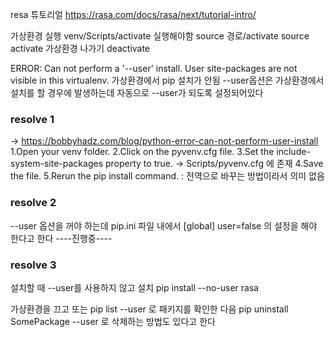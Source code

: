 resa 튜토리얼
https://rasa.com/docs/rasa/next/tutorial-intro/

가상환경 실행
venv/Scripts/activate 실행해야함
source 경로/activate
source activate
가상환경 나가기
deactivate 

ERROR: Can not perform a '--user' install. User site-packages are not visible in this virtualenv.
가상환경에서 pip 설치가 안됨 --user옵션은 가상환경에서 설치를 할 경우에 발생하는데 자동으로 --user가 되도록 설정되어있다

### resolve 1
-> https://bobbyhadz.com/blog/python-error-can-not-perform-user-install
1.Open your venv folder.
2.Click on the pyvenv.cfg file.
3.Set the include-system-site-packages property to true.
    -> Scripts/pyvenv.cfg 에 존재
4.Save the file.
5.Rerun the pip install command.
: 전역으로 바꾸는 방법이라서 의미 없음

### resolve 2 
--user 옵션을 꺼야 하는데 pip.ini 파일 내에서 
[global]
user=false
의 설정을 해야 한다고 한다
----진행중----

### resolve 3
설치할 때 --user를 사용하지 않고 설치
pip install --no-user rasa

가상환경을 끄고
또는 pip list --user 로 패키지를 확인한 다음 
pip uninstall SomePackage --user 로 삭제하는 방법도 있다고 한다